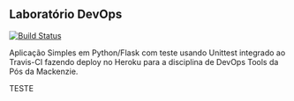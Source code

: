 ## Laboratório DevOps

[![Build Status](https://travis-ci.com/fernandoberto/devopslab.svg?branch=main)](https://travis-ci.com/fernandoberto/devopslab)

Aplicação Simples em Python/Flask com teste usando Unittest integrado ao Travis-CI fazendo deploy no Heroku para a disciplina de DevOps Tools da Pós da Mackenzie.

TESTE

